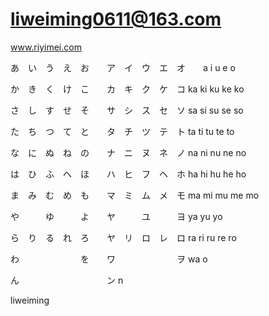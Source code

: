  # liweiming0611@163.com

  www.riyimei.com


  あ　い　う　え　お　　ア　イ　ウ　エ　オ　　a   i   u   e   o

  か　き　く　け　こ　　カ　キ　ク　ケ　コ       ka ki ku ke ko

  さ　し　す　せ　そ　　サ　シ　ス　セ　ソ       sa si su se so

  た　ち　つ　て　と　　タ　チ　ツ　テ　ト        ta ti  tu te to

  な　に　ぬ　ね　の　　ナ　ニ　ヌ　ネ　ノ        na ni nu ne no

  は　ひ　ふ　へ　ほ　　ハ　ヒ　フ　ヘ　ホ        ha hi hu he ho

  ま　み　む　め　も　　マ　ミ　ム　メ　モ        ma mi mu me mo 

  や　　　ゆ　　　よ　　ヤ　　　ユ　　　ヨ        ya         yu         yo

  ら　り　る　れ　ろ　　ヤ　リ　ロ　レ　ロ        ra   ri   ru   re   ro

  わ　　　　　　　を　　ワ　　　　　　　ヲ         wa                   o


  ん　　　　　　　　　　ン                                      n




  liweiming
